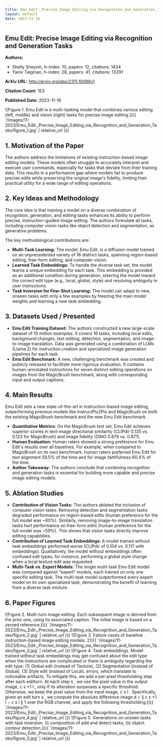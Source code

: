 ```yaml
---
title: Emu_Edit:_Precise_Image_Editing_via_Recognition_and_Generation_Tasks
layout: default
date: 2023-11-16
---
```

## Emu Edit: Precise Image Editing via Recognition and Generation Tasks
**Authors:**
- Shelly Sheynin, h-index: 10, papers: 12, citations: 1434
- Yaniv Taigman, h-index: 28, papers: 41, citations: 13291

**ArXiv URL:** http://arxiv.org/abs/2311.10089v1

**Citation Count:** 153

**Published Date:** 2023-11-16

![Figure 1. Emu Edit is a multi-tasking model that combines various editing (left, middle) and vision (right) tasks for precise image editing.]({{ '/images/11-2023/Emu_Edit:_Precise_Image_Editing_via_Recognition_and_Generation_Tasks/figure_1.jpg' | relative_url }})
## 1. Motivation of the Paper
The authors address the limitations of existing instruction-based image editing models. These models often struggle to accurately interpret and execute user commands, especially for tasks that deviate from their training data. This results in a performance gap where models fail to produce precise edits while preserving the original image's fidelity, limiting their practical utility for a wide range of editing operations.

## 2. Key Ideas and Methodology
The core idea is that training a model on a diverse combination of recognition, generation, and editing tasks enhances its ability to perform precise, instruction-guided image editing. The authors formulate all tasks, including computer vision tasks like object detection and segmentation, as generative problems.

The key methodological contributions are:
*   **Multi-Task Learning:** The model, Emu Edit, is a diffusion model trained on an unprecedented variety of 16 distinct tasks, spanning region-based editing, free-form editing, and computer vision.
*   **Learned Task Embeddings:** To handle the diverse task set, the model learns a unique embedding for each task. This embedding is provided as an additional condition during generation, steering the model toward the correct edit type (e.g., local, global, style) and resolving ambiguity in user instructions.
*   **Task Inversion for Few-Shot Learning:** The model can adapt to new, unseen tasks with only a few examples by freezing the main model weights and learning a new task embedding.

## 3. Datasets Used / Presented
*   **Emu Edit Training Dataset:** The authors constructed a new large-scale dataset of 10 million examples. It covers 16 tasks, including local edits, background changes, text editing, detection, segmentation, and image-to-image translation. Data was generated using a combination of LLMs (Llama 2) for instruction creation and specialized image generation pipelines for each task.
*   **Emu Edit Benchmark:** A new, challenging benchmark was created and publicly released to facilitate more rigorous evaluation. It contains human-annotated instructions for seven distinct editing operations on images from the MagicBrush benchmark, along with corresponding input and output captions.

## 4. Main Results
Emu Edit sets a new state-of-the-art in instruction-based image editing, outperforming previous models like InstructPix2Pix and MagicBrush on both the existing MagicBrush benchmark and the new Emu Edit benchmark.
*   **Quantitative Metrics:** On the MagicBrush test set, Emu Edit achieves superior scores in text-image directional similarity (CLIPdir 0.135 vs. 0.123 for MagicBrush) and image fidelity (DINO 0.879 vs. 0.871).
*   **Human Evaluation:** Human raters showed a strong preference for Emu Edit's results over all baselines. For example, when compared to MagicBrush on its own benchmark, human raters preferred Emu Edit for text alignment 59.5% of the time and for image faithfulness 60.4% of the time.
*   **Author Takeaway:** The authors conclude that combining recognition and generation tasks is essential for building more capable and precise image editing models.

## 5. Ablation Studies
*   **Contribution of Vision Tasks:** The authors ablated the inclusion of computer vision tasks. Removing detection and segmentation tasks degraded performance on region-based edits (human preference for the full model was ~60%). Similarly, removing image-to-image translation tasks hurt performance on free-form edits (human preference for the full model was ~59%). This shows that vision tasks directly improve editing capabilities.
*   **Contribution of Learned Task Embeddings:** A model trained without task embeddings performed worse (CLIPdir of 0.104 vs. 0.117 with embeddings). Qualitatively, the model without embeddings often confused edit types, for instance, performing a global style change when a local texture edit was requested.
*   **Multi-Task vs. Expert Models:** The single multi-task Emu Edit model was compared against "expert" models, each trained on only one specific editing task. The multi-task model outperformed every expert model on its own specialized task, demonstrating the benefit of learning from a diverse task mixture.

## 6. Paper Figures
![Figure 2. Multi-turn image editing. Each subsequent image is derived from the prior one, using its associated caption. The initial image is based on a zeroed reference.]({{ '/images/11-2023/Emu_Edit:_Precise_Image_Editing_via_Recognition_and_Generation_Tasks/figure_2.jpg' | relative_url }})
![Figure 3. Failure cases of baseline instruction-based image editing models. 2]({{ '/images/11-2023/Emu_Edit:_Precise_Image_Editing_via_Recognition_and_Generation_Tasks/figure_3.jpg' | relative_url }})
![Figure 4. Task embeddings. Model trained without task embeddings may get confused about the edit type when the instructions are complicated or there is ambiguity regarding the edit type: (1) Global edit (instead of Texture), (2) Segmentation (instead of Global), (3) Style edit (instead of Local). errors, which translate to noticeable artifacts. To mitigate this, we add a per-pixel thresholding step after each editturn. At each step s , we use the pixel value in the output image, c s +1 I , only if its alteration surpasses a specific threshold. Otherwise, we keep the pixel value from the input image, c s I . Specifically, given an edit turn s , we compute the absolute difference image d = ∥ c s +1 I − c s I ∥ 1 over the RGB channel, and apply the following thresholding:]({{ '/images/11-2023/Emu_Edit:_Precise_Image_Editing_via_Recognition_and_Generation_Tasks/figure_4.jpg' | relative_url }})
![Figure 5. Generations on unseen tasks with task inversion. (i) composition of add and detect tasks, (ii) object contour detection.]({{ '/images/11-2023/Emu_Edit:_Precise_Image_Editing_via_Recognition_and_Generation_Tasks/figure_5.jpg' | relative_url }})
